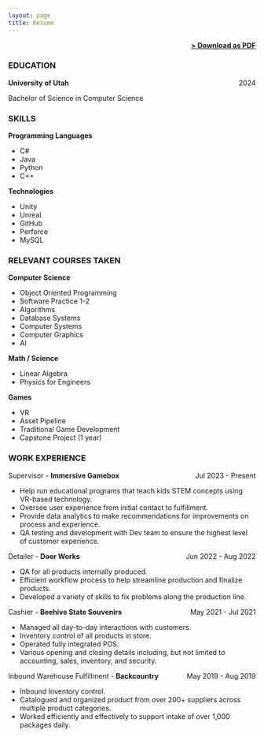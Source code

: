 ```yaml
---
layout: page
title: Resume
---
```


<span style="float: right; "><a href="{{ '/assets/DustinSchimel_Resume.pdf' | prepend: site.baseurl }}"><strong>> Download as PDF</strong></a> </span>
<br>

### EDUCATION

**University of Utah** <span style="float: right; ">2024</span> 

Bachelor of Science in Computer Science

### SKILLS

**Programming Languages**
- C#
- Java
- Python
- C++

**Technologies**
- Unity
- Unreal
- GitHub
- Perforce
- MySQL
 
### RELEVANT COURSES TAKEN

**Computer Science** 
- Object Oriented Programming
- Software Practice 1-2
- Algorithms
- Database Systems
- Computer Systems
- Computer Graphics
- AI

**Math / Science**
- Linear Algebra
- Physics for Engineers

**Games**
- VR
- Asset Pipeline
- Traditional Game Development
- Capstone Project (1 year)

### WORK EXPERIENCE

Supervisor - **Immersive Gamebox** <span style="float: right; ">Jul 2023 - Present</span>
- Help run educational programs that teach kids STEM concepts using VR-based technology.
- Oversee user experience from initial contact to fulfillment.
- Provide data analytics to make recommendations for improvements on process and experience.
- QA testing and development with Dev team to ensure the highest level of customer experience.

Detailer - **Door Works** <span style="float: right; ">Jun 2022 - Aug 2022</span>  
- QA for all products internally produced.
- Efficient workflow process to help streamline production and finalize products.
- Developed a variety of skills to fix problems along the production line.

Cashier - **Beehive State Souvenirs** <span style="float: right; ">May 2021 - Jul 2021</span>  
- Managed all day-to-day interactions with customers.
- Inventory control of all products in store.
- Operated fully integrated POS.
- Various opening and closing details including, but not limited to accounting, sales, inventory, and security.

Inbound Warehouse Fulfillment - **Backcountry** <span style="float: right; ">May 2019 - Aug 2019</span>  
- Inbound Inventory control.
- Catalogued and organized product from over 200+ suppliers across multiple product categories.
- Worked efficiently and effectively to support intake of over 1,000 packages daily.